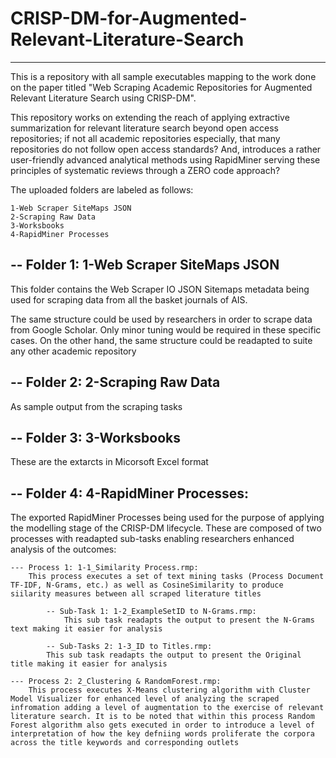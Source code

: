 # CRISP-DM-for-Augmented-Relevant-Literature-Search
---------------------------------------------------


This is a repository with all sample executables mapping to the work done on the paper titled "Web Scraping Academic Repositories for Augmented Relevant Literature Search using CRISP-DM".

This repository works on extending the reach of applying extractive summarization for relevant literature search beyond open access repositories; if not all academic repositories especially, that many repositories do not follow open access standards? 
And, introduces a rather user-friendly advanced analytical methods using RapidMiner serving these principles of systematic reviews through a ZERO code approach?

The uploaded folders are labeled as follows:

	1-Web Scraper SiteMaps JSON	
	2-Scraping Raw Data	
	3-Worksbooks	
	4-RapidMiner Processes


-- Folder 1: 1-Web Scraper SiteMaps JSON	
-----------------------------------------
This folder contains the Web Scraper IO JSON Sitemaps metadata being used for scraping data from all the basket journals of AIS.

The same structure could be used by researchers in order to scrape data from Google Scholar. Only minor tuning would be required in these specific cases. On the other hand, the same structure could be readapted to suite any other academic repository


-- Folder 2: 2-Scraping Raw Data
---------------------------------
As sample output from the scraping tasks



-- Folder 3: 3-Worksbooks
-------------------------
These are the extarcts in Micorsoft Excel format


-- Folder 4: 4-RapidMiner Processes:
------------------------------------

The exported RapidMiner Processes being used for the purpose of applying the modelling stage of the CRISP-DM lifecycle. These are composed of two processes with readapted sub-tasks enabling researchers enhanced analysis of the outcomes:

	--- Process 1: 1-1_Similarity Process.rmp:
		This process executes a set of text mining tasks (Process Document TF-IDF, N-Grams, etc.) as well as CosineSimilarity to produce siilarity measures between all scraped literature titles

			-- Sub-Task 1: 1-2_ExampleSetID to N-Grams.rmp:
				This sub task readapts the output to present the N-Grams text making it easier for analysis

			-- Sub-Tasks 2: 1-3_ID to Titles.rmp:
			This sub task readapts the output to present the Original title making it easier for analysis

	--- Process 2: 2_Clustering & RandomForest.rmp:
		This process executes X-Means clustering algorithm with Cluster Model Visualizer for enhanced level of analyzing the scraped infromation adding a level of augmentation to the exercise of relevant literature search. It is to be noted that within this process Random Forest algorithm also gets executed in order to introduce a level of interpretation of how the key defniing words proliferate the corpora across the title keywords and corresponding outlets

		
